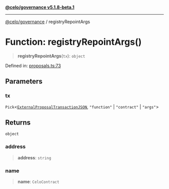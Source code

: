 [**@celo/governance v5.1.8-beta.1**](../README.md)

***

[@celo/governance](../README.md) / registryRepointArgs

# Function: registryRepointArgs()

> **registryRepointArgs**(`tx`): `object`

Defined in: [proposals.ts:73](https://github.com/celo-org/developer-tooling/blob/master/packages/sdk/governance/src/proposals.ts#L73)

## Parameters

### tx

`Pick`\<[`ExternalProposalTransactionJSON`](../type-aliases/ExternalProposalTransactionJSON.md), `"function"` \| `"contract"` \| `"args"`\>

## Returns

`object`

### address

> **address**: `string`

### name

> **name**: `CeloContract`
